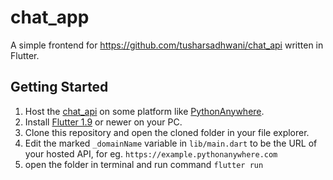 # chat_app

A simple frontend for https://github.com/tusharsadhwani/chat_api written in Flutter.

## Getting Started

1. Host the [chat_api](https://github.com/tusharsadhwani/chat_api) on some platform like [PythonAnywhere](https://pythonanywhere.com).
2. Install [Flutter 1.9](https://flutter.dev/docs/get-started/install) or newer on your PC.
3. Clone this repository and open the cloned folder in your file explorer.
4. Edit the marked `_domainName` variable in `lib/main.dart` to be the URL of your hosted API, for eg. `https://example.pythonanywhere.com`
5. open the folder in terminal and run command `flutter run`
